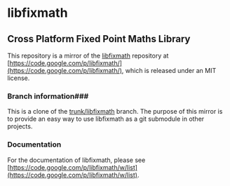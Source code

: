 # libfixmath #
## Cross Platform Fixed Point Maths Library ##

This repository is a mirror of the [libfixmath](https://code.google.com/p/libfixmath/) repository at [https://code.google.com/p/libfixmath/](https://code.google.com/p/libfixmath/), which is released under an MIT license.

### Branch information###

This is a clone of the [trunk/libfixmath](http://libfixmath.googlecode.com/svn/trunk/libfixmath) branch. The purpose of this mirror is to provide an easy way to use libfixmath as a git submodule in other projects.

### Documentation ###

For the documentation of libfixmath, please see [https://code.google.com/p/libfixmath/w/list](https://code.google.com/p/libfixmath/w/list).